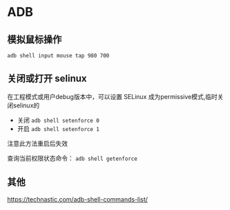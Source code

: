 # ADB
## 模拟鼠标操作

`adb shell input mouse tap 980 700`


## 关闭或打开 selinux
在工程模式或用户debug版本中，可以设置 SELinux 成为permissive模式,临时关闭selinux的
- 关闭
`adb shell setenforce 0`
- 开启
`adb shell setenforce 1`

注意此方法重启后失效

查询当前权限状态命令：
`adb shell getenforce`

## 其他

https://technastic.com/adb-shell-commands-list/